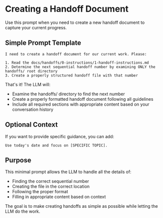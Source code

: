 # Creating a Handoff Document

Use this prompt when you need to create a new handoff document to capture your current progress.

## Simple Prompt Template

```
I need to create a handoff document for our current work. Please:

1. Read the docs/handoffs/0-instructions/1-handoff-instructions.md
2. Determine the next sequential handoff number by examining ONLY the handoffs/ root directory
3. Create a properly structured handoff file with that number
```

That's it! The LLM will:
- Examine the handoffs/ directory to find the next number
- Create a properly formatted handoff document following all guidelines
- Include all required sections with appropriate content based on your conversation history

## Optional Context

If you want to provide specific guidance, you can add:

```
Use today's date and focus on [SPECIFIC TOPIC].
```

## Purpose

This minimal prompt allows the LLM to handle all the details of:
- Finding the correct sequential number
- Creating the file in the correct location
- Following the proper format
- Filling in appropriate content based on context

The goal is to make creating handoffs as simple as possible while letting the LLM do the work.